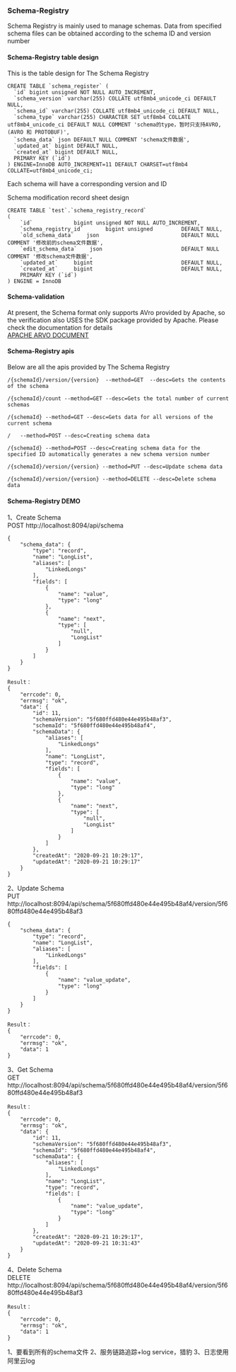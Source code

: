 ### Schema-Registry
Schema Registry is mainly used to manage schemas. Data from specified schema files can be obtained according to the schema ID and version number

#### Schema-Registry table design
This is the table design for The Schema Registry   
```
CREATE TABLE `schema_register` (
  `id` bigint unsigned NOT NULL AUTO_INCREMENT,
  `schema_version` varchar(255) COLLATE utf8mb4_unicode_ci DEFAULT NULL,
  `schema_id` varchar(255) COLLATE utf8mb4_unicode_ci DEFAULT NULL,
  `schema_type` varchar(255) CHARACTER SET utf8mb4 COLLATE utf8mb4_unicode_ci DEFAULT NULL COMMENT 'schema的type，暂时只支持AVRO, (AVRO 和 PROTOBUF)',
  `schema_data` json DEFAULT NULL COMMENT 'schema文件数据',
  `updated_at` bigint DEFAULT NULL,
  `created_at` bigint DEFAULT NULL,
  PRIMARY KEY (`id`)
) ENGINE=InnoDB AUTO_INCREMENT=11 DEFAULT CHARSET=utf8mb4 COLLATE=utf8mb4_unicode_ci;
```
Each schema will have a corresponding version and ID    

Schema modification record sheet design   
```
CREATE TABLE `test`.`schema_registry_record`
(
    `id`             bigint unsigned NOT NULL AUTO_INCREMENT,
    `schema_registry_id`       bigint unsigned         DEFAULT NULL,
    `old_schema_data`    json                          DEFAULT NULL COMMENT '修改前的schema文件数据',
    `edit_schema_data`    json                         DEFAULT NULL COMMENT '修改schema文件数据',
    `updated_at`     bigint                            DEFAULT NULL,
    `created_at`     bigint                            DEFAULT NULL,
    PRIMARY KEY (`id`)
) ENGINE = InnoDB
```

#### Schema-validation
At present, the Schema format only supports AVro provided by Apache, so the verification also USES the SDK package provided by Apache. Please check the documentation for details   
[APACHE ARVO DOCUMENT](http://avro.apache.org/docs/current/spec.html)

#### Schema-Registry apis
Below are all the apis provided by The Schema Registry
```
/{schemaId}/version/{version}  --method=GET  --desc=Gets the contents of the schema

/{schemaId}/count --method=GET --desc=Gets the total number of current schemas

/{schemaId} --method=GET --desc=Gets data for all versions of the current schema

/   --method=POST --desc=Creating schema data

/{schemaId} --method=POST --desc=Creating schema data for the specified ID automatically generates a new schema version number

/{schemaId}/version/{version} --method=PUT --desc=Update schema data

/{schemaId}/version/{version} --method=DELETE --desc=Delete schema data
```

#### Schema-Registry DEMO
1、Create Schema   
POST http://localhost:8094/api/schema
```
{
    "schema_data": {
        "type": "record",
        "name": "LongList",
        "aliases": [
            "LinkedLongs"
        ],
        "fields": [
            {
                "name": "value",
                "type": "long"
            },
            {
                "name": "next",
                "type": [
                    "null",
                    "LongList"
                ]
            } 
        ]
    }
}

Result：
{
    "errcode": 0,
    "errmsg": "ok",
    "data": {
        "id": 11,
        "schemaVersion": "5f680ffd480e44e495b48af3",
        "schemaId": "5f680ffd480e44e495b48af4",
        "schemaData": {
            "aliases": [
                "LinkedLongs"
            ],
            "name": "LongList",
            "type": "record",
            "fields": [
                {
                    "name": "value",
                    "type": "long"
                },
                {
                    "name": "next",
                    "type": [
                        "null",
                        "LongList"
                    ]
                }
            ]
        },
        "createdAt": "2020-09-21 10:29:17",
        "updatedAt": "2020-09-21 10:29:17"
    }
}
```
2、Update Schema   
PUT http://localhost:8094/api/schema/5f680ffd480e44e495b48af4/version/5f680ffd480e44e495b48af3
```
{
    "schema_data": {
        "type": "record",
        "name": "LongList",
        "aliases": [
            "LinkedLongs"
        ],
        "fields": [
            {
                "name": "value_update",
                "type": "long"
            }
        ]
    }
}

Result：
{
    "errcode": 0,
    "errmsg": "ok",
    "data": 1
}
```
3、Get Schema  
GET http://localhost:8094/api/schema/5f680ffd480e44e495b48af4/version/5f680ffd480e44e495b48af3
```
Result：
{
    "errcode": 0,
    "errmsg": "ok",
    "data": {
        "id": 11,
        "schemaVersion": "5f680ffd480e44e495b48af3",
        "schemaId": "5f680ffd480e44e495b48af4",
        "schemaData": {
            "aliases": [
                "LinkedLongs"
            ],
            "name": "LongList",
            "type": "record",
            "fields": [
                {
                    "name": "value_update",
                    "type": "long"
                }
            ]
        },
        "createdAt": "2020-09-21 10:29:17",
        "updatedAt": "2020-09-21 10:31:43"
    }
}
```
4、Delete Schema  
DELETE http://localhost:8094/api/schema/5f680ffd480e44e495b48af4/version/5f680ffd480e44e495b48af3
```
Result：
{
    "errcode": 0,
    "errmsg": "ok",
    "data": 1
}
```



1、要看到所有的schema文件
2、服务链路追踪+log service，猎豹
3、日志使用阿里云log
